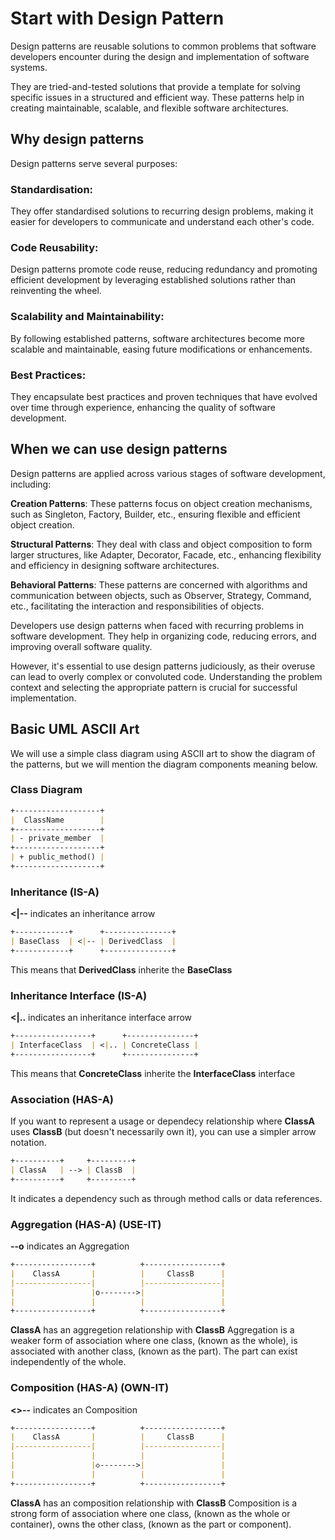 # Start with Design Pattern

Design patterns are reusable solutions to common problems that software developers encounter during the design and implementation of software systems. 

They are tried-and-tested solutions that provide a template for solving specific issues in a structured and efficient way. These patterns help in creating maintainable, scalable, and flexible software architectures.

## Why design patterns 

Design patterns serve several purposes:

### Standardisation:
They offer standardised solutions to recurring design problems, making it easier for developers to communicate and understand each other's code.

### Code Reusability: 
Design patterns promote code reuse, reducing redundancy and promoting efficient development by leveraging established solutions rather than reinventing the wheel.

### Scalability and Maintainability: 
By following established patterns, software architectures become more scalable and maintainable, easing future modifications or enhancements.

### Best Practices: 
They encapsulate best practices and proven techniques that have evolved over time through experience, enhancing the quality of software development.

## When we can use design patterns 

Design patterns are applied across various stages of software development, including:

**Creation Patterns**: These patterns focus on object creation mechanisms, such as Singleton, Factory, Builder, etc., ensuring flexible and efficient object creation.

**Structural Patterns**: They deal with class and object composition to form larger structures, like Adapter, Decorator, Facade, etc., enhancing flexibility and efficiency in designing software architectures.

**Behavioral Patterns**: These patterns are concerned with algorithms and communication between objects, such as Observer, Strategy, Command, etc., facilitating the interaction and responsibilities of objects.

Developers use design patterns when faced with recurring problems in software development. They help in organizing code, reducing errors, and improving overall software quality. 

However, it's essential to use design patterns judiciously, as their overuse can lead to overly complex or convoluted code. Understanding the problem context and selecting the appropriate pattern is crucial for successful implementation.

## Basic UML ASCII Art
We will use a simple class diagram using ASCII art to show the diagram of the patterns, but we will mention the diagram components meaning below.

### Class Diagram
```md
+-------------------+
|  ClassName        |
+-------------------+
| - private_member  |
+-------------------+
| + public_method() |
+-------------------+
```
### Inheritance (IS-A)
**<|--** indicates an inheritance arrow

```md
+------------+      +---------------+       
| BaseClass  | <|-- | DerivedClass  |
+------------+      +---------------+
```
This means that **DerivedClass** inherite the **BaseClass**

### Inheritance Interface (IS-A)
**<|..** indicates an inheritance interface arrow

```md
+-----------------+      +---------------+
| InterfaceClass  | <|.. | ConcreteClass |
+-----------------+      +---------------+
```
This means that **ConcreteClass** inherite the **InterfaceClass** interface

### Association (HAS-A)
If you want to represent a usage or dependecy relationship where **ClassA** uses **ClassB** (but doesn't necessarily own it), you can use a simpler arrow notation.

```md
+----------+     +---------+
| ClassA   | --> | ClassB  |
+----------+     +---------+
```
It indicates a dependency such as through method calls or data references.

### Aggregation (HAS-A) (USE-IT)
**--o** indicates an Aggregation 
```md
+-----------------+          +-----------------+
|    ClassA       |          |     ClassB      |
|-----------------|          |-----------------|
|                 |o-------->|                 |
|                 |          |                 |
+-----------------+          +-----------------+
```
**ClassA** has an aggregetion relationship with **ClassB**
Aggregation is a weaker form of association where one class, (known as the whole), is associated with another class, (known as the part). The part can exist independently of the whole.

### Composition (HAS-A) (OWN-IT)
**<>--** indicates an Composition
```md
+-----------------+          +-----------------+
|    ClassA       |          |     ClassB      |
|-----------------|          |-----------------|
|                 |          |                 |
|                 |◇-------->|                 |
|                 |          |                 |
+-----------------+          +-----------------+
```
**ClassA** has an composition relationship with **ClassB**
Composition is a strong form of association where one class, (known as the whole or container), owns the other class, (known as the part or component).

